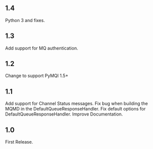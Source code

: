 1.4
-----
Python 3 and fixes.

1.3
-----
Add support for MQ authentication.

1.2
-----
Change to support PyMQI 1.5+

1.1
-----

Add support for Channel Status messages.
Fix bug when building the MQMD in the DefaultQueueResponseHandler.
Fix default options for DefaultQueueResponseHandler.
Improve Documentation.

1.0
-----

First Release.



